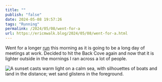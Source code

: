 ```yaml
---
title: ""
publish: "false"
date: 2024-05-08 19:57:26
tags: "Running"
permalink: /2024/05/08/went-for-a
url: https://ericmwalk.blog/2024/05/08/went-for-a.html
---
```


Went for a longer [run](https://strava.com/activities/11359948746) this morning as it is going to be a long day of meetings at work. Decided to hit the Back Cove again and now that it is lighter outside in the mornings I ran across a lot of people.

![A sunset casts warm light on a calm sea, with silhouettes of boats and land in the distance; wet sand glistens in the foreground.](https://ericmwalk.blog/uploads/2024/img-8876.jpeg)